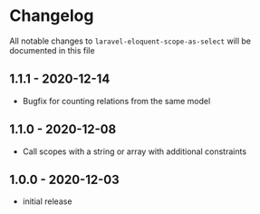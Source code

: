# Changelog

All notable changes to `laravel-eloquent-scope-as-select` will be documented in this file

## 1.1.1 - 2020-12-14

- Bugfix for counting relations from the same model

## 1.1.0 - 2020-12-08

- Call scopes with a string or array with additional constraints

## 1.0.0 - 2020-12-03

- initial release
